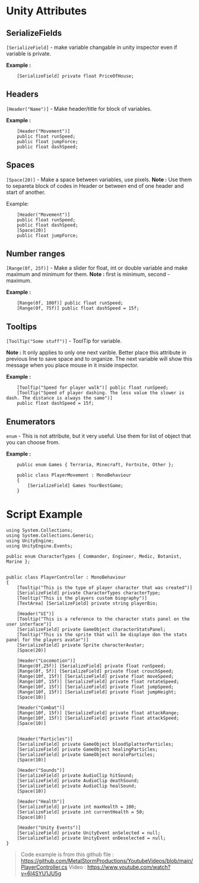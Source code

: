 # Unity Attributes

## SerializeFields

`[SerializeField]` - make variable changable in unity inspector even if variable is private.

**Example :** 

		[SerializeField] private float PriceOfHouse;

## Headers

`[Header("Name")]` - Make header/title for block of variables.

**Example :**

		[Header("Movement")]
		public float runSpeed;
		public float jumpForce;
		public float dashSpeed;

## Spaces

`[Space(20)]` - Make a space between variables, use pixels.
**Note :** Use them to separeta block of codes in Header or between end of one header and start of another.

Example:

		[Header("Movement")]
		public float runSpeed;
		public float dashSpeed;
		[Space(20)]
		public float jumpForce;

## Number ranges

`[Range(0f, 25f)]` - Make a slider for float, int or double variable and make maximum and minimum for them.
**Note :** first is minimum, second - maximum.

**Example :**

		[Range(0f, 100f)] public float runSpeed;
		[Range(0f, 75f)] public float dashSpeed = 15f;

## Tooltips

`[ToolTip("Some stuff")]` - ToolTip for variable.

**Note :** It only applies to only one next varible. Better place this attribute in previous line to save space and to organize. The next variable will show this message when you place mouse in it inside inspector.

**Example :**

		[ToolTip("Speed for player walk")] public float runSpeed;
		[ToolTip("Speed of player dashing. The less value the slower is dash. The distance is always the same")]
		public float dashSpeed = 15f;

## Enumerators

`enum` - This is not attribute, but it very useful. Use them for list of object that you can choose from.

**Example :**

		public enum Games { Terraria, Minecraft, Fortnite, Other };
		
		public class PlayerMovement : MonoBehaviour
		{	
			[SerializeField] Games YourBestGame;
		}

# Script Example

	using System.Collections;
	using System.Collections.Generic;
	using UnityEngine;
	using UnityEngine.Events;

	public enum CharacterTypes { Commander, Engineer, Medic, Botanist, Marine };


	public class PlayerController : MonoBehaviour
	{
	    [Tooltip("This is the type of player character that was created")]
	    [SerializeField] private CharacterTypes characterType;
	    [Tooltip("This is the players custom biography")]
	    [TextArea] [SerializeField] private string playerBio;

	    [Header("UI")]
	    [Tooltip("This is a reference to the character stats panel on the user interface")]
	    [SerializeField] private GameObject characterStatsPanel;
	    [Tooltip("This is the sprite that will be displaye don the stats panel for the players avatar")]
	    [SerializeField] private Sprite characterAvatar;
	    [Space(20)]

	    [Header("Locomotion")]
	    [Range(0f,25f)] [SerializeField] private float runSpeed;
	    [Range(0f, 5f)] [SerializeField] private float crouchSpeed;
	    [Range(10f, 15f)] [SerializeField] private float moveSpeed;
	    [Range(10f, 15f)] [SerializeField] private float rotateSpeed;
	    [Range(10f, 15f)] [SerializeField] private float jumpSpeed;
	    [Range(10f, 15f)] [SerializeField] private float jumpHeight;
	    [Space(10)]

	    [Header("Combat")]
	    [Range(10f, 15f)] [SerializeField] private float attackRange;
	    [Range(10f, 15f)] [SerializeField] private float attackSpeed;
	    [Space(10)]


	    [Header("Particles")]
	    [SerializeField] private GameObject bloodSplatterParticles;
	    [SerializeField] private GameObject healingParticles;
	    [SerializeField] private GameObject moraleParticles;
	    [Space(10)]

	    [Header("Sounds")]
	    [SerializeField] private AudioClip hitSound;
	    [SerializeField] private AudioClip deathSound;
	    [SerializeField] private AudioClip healSound;
	    [Space(10)]

	    [Header("Health")]
	    [SerializeField] private int maxHealth = 100;
	    [SerializeField] private int currentHealth = 50;
	    [Space(10)]

	    [Header("Unity Events")]    
	    [SerializeField] private UnityEvent onSelected = null;    
	    [SerializeField] private UnityEvent onDeselected = null;
	}
> Code example is from this github file : 
> https://github.com/MetalStormProductions/YoutubeVideos/blob/main/PlayerController.cs
> Video :
> https://www.youtube.com/watch?v=6I4SYU1JU5g
